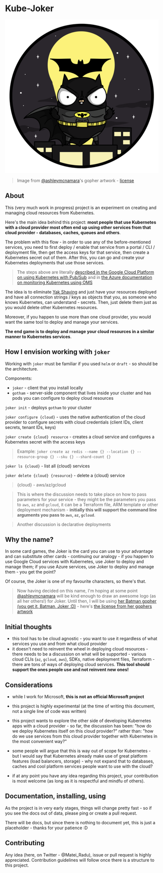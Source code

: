 Kube-Joker
==========
![](https://raw.githubusercontent.com/ashleymcnamara/gophers/master/BATMAN_GOPHER.png)

> Image from [@ashleymcnamara](https://github.com/ashleymcnamara/gophers)'s gopher artwork - [license](https://github.com/ashleymcnamara/gophers/blob/master/LICENSE)

About
-----

This (very much work in progress) project is an experiment on creating and managing cloud resources from Kubernetes.

Here's the main idea behind this project: **most people that use Kubernetes with a cloud provider most often end up using other services from that cloud provider - databases, caches, queues and others**.

The problem with this flow - in order to use any of the before-mentioned services, you need to first deploy / enable that service from a portal / CLI / deployment file, then get the access keys for that service, then create a Kubernetes secret out of them. After this, you can go and create your Kubernetes deployments that use those services.

> The steps above are literally [described in the Google Cloud Platform on using Kubernetes with Pub/Sub](https://cloud.google.com/container-engine/docs/tutorials/authenticating-to-cloud-platform) and in [the Azure documentation on monitoring Kubernetes using OMS](https://docs.microsoft.com/en-us/azure/container-service/kubernetes/container-service-kubernetes-oms)

The idea is to eliminate [Yak Shaving](https://www.hanselman.com/blog/YakShavingDefinedIllGetThatDoneAsSoonAsIShaveThisYak.aspx) and just have your resources deployed and have all connection strings / keys as objects that you, as someone who knows Kubernetes, can understand - secrets. Then, just delete them just as you would delete other Kubernetes resources.


Moreover, if you happen to use more than one cloud provider, you would want the same tool to deploy and manage your services.

**The end game is to deploy and manage your cloud resources in a similar manner to Kubernetes services**.


How I envision working with `joker`
----------------------------------

Working with `joker` must be familiar if you used `helm` or `draft` - so should be the architecture.

Components:

- `joker` - client that you install locally
- `gotham` - server-side component that lives inside your cluster and has pods you can configure to deploy cloud resources

`joker init` - deploys `gotham` to your cluster

`joker configure {cloud}` - uses the native authentication of the cloud provider to configure secrets with cloud credentials (client IDs, client secrets, tenant IDs, keys)

`joker create {cloud} resource` - creates a cloud service and configures a Kubernetes secret with the access keys

> Example: `joker create az redis --name {} --location {} --resource-group {} --sku {} --shard-count {}`

`joker ls {cloud}` - list all {cloud} services

`joker delete {cloud} {resource}` - delete a {cloud} service


> {cloud} - aws/az/gcloud

> This is where the discussion needs to take place on how to pass parameters for your service - they might be the parameters you pass to `aws`, `az` and `gcloud`, it can be a Terraform file, ARM template or other deployment mechanism - **initially this will support the command line arguments you pass to `aws`, `az`, `gcloud`**.

> Another discussion is declarative deployments

Why the name?
-------------

In some card games, the Joker is the card you can use to your advantage and can substitute other cards - continuing our analogy - if you happen to use Google Cloud services with Kubernetes, use Joker to deploy and manage them; if you use Azure services, use Joker to deploy and manage them - you get the point?

Of course, the Joker is one of my favourite characters, so there's that.

> Now having decided on this name, I'm hoping at some point [@ashleymcnamara](https://github.com/ashleymcnamara/gophers) will be kind enough to draw an awesome logo (as all her others!) for Joker. Until then, I will be using [her Batman gopher (you get it, Batman, Joker :D)](https://github.com/ashleymcnamara/gophers/blob/master/BATMAN_GOPHER.png) - here's [the license from her gophers artwork](https://github.com/ashleymcnamara/gophers/blob/master/LICENSE)

Initial thoughts
----------------

- this tool has to be cloud agnostic - you want to use it regardless of what services you use and from what cloud provider
- it doesn't need to reinvent the wheel in deploying cloud resources - there needs to be a discussion on what will be supported - various cloud CLIs (`az`, `gcloud`, `aws`), SDKs, native deployment files, Terraform - there are tons of ways of deploying cloud services. **This tool should support the ones people use and not reinvent new ones!**


Considerations
--------------

- while I work for Microsoft, **this is not an official Microsoft project**
- this project is highly experimental (at the time of writing this document, not a single line of code was written)
- this project wants to explore the other side of developing Kubernetes apps with a cloud provider - so far, the discussion has been: "how do we deploy Kubernetes itself on this cloud provider?" rather than: "how do we use services from this cloud provider together with Kubernetes in the most convenient way?"

- some people will argue that this is way out of scope for Kubernetes - but I would say that Kubernetes already make use of great platform features (load balancers, storage) - why not expand that to databases, caches and cool platform services people want to use with the cloud?

- if at any point you have any idea regarding this project, your contribution is most welcome (as long as it is respectful and mindfu of others).

Documentation, installing, using
--------------------------------

As the project is in very early stages, things will change pretty fast - so if you see the docs out of data, please ping or create a pull request. 

There will be docs, but since there is nothing to document yet, this is just a placeholder - thanks for your patience :D

Contributing
------------

Any idea (here, on Twitter - @Matei_Radu), issue or pull request is highly appreciated. Contribution guidelines will follow once there is a structure to this project.